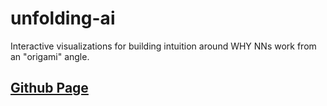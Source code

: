 # unfolding-ai

Interactive visualizations for building intuition around WHY NNs work from an "origami" angle.

## [Github Page](https://z-y-n.github.io/unfolding-ai)
